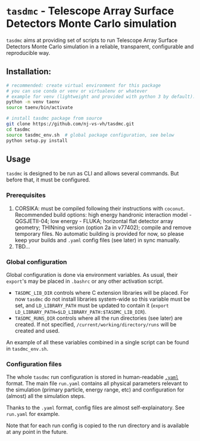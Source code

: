 # `tasdmc` - Telescope Array Surface Detectors Monte Carlo simulation

`tasdmc` aims at providing set of scripts to run Telescope Array Surface Detectors Monte Carlo simulation in a reliable, transparent, configurable and reproducible way.

## Installation:

```bash
# recommended: create virtual environment for this package
# you can use conda or venv or virtualenv or whatever
# example for venv (lightweight and provided with python 3 by default):
python -m venv taenv
source taenv/bin/activate

# install tasdmc package from source
git clone https://github.com/nj-vs-vh/tasdmc.git
cd tasdmc
source tasdmc_env.sh  # global package configuration, see below
python setup.py install
```

## Usage

`tasdmc` is designed to be run as CLI and allows several commands. But before that, it must be configured.

### Prerequisites

1. CORSIKA: must be compiled following their instructions with `coconut`. Recommended build options: high energy handronic interaction model - QGSJETII-04; low energy - FLUKA; horizontal flat detector array geometry; THINning version (option 2a in v77402); compile and remove temporary files. No automatic building is provided for now, so please keep your builds and `.yaml` config files (see later) in sync manually.
2. TBD...

### Global configuration

Global configuration is done via environment variables. As usual, their `export`'s may be placed in `.bashrc` or any other activation script.

* `TASDMC_LIB_DIR` controls where C extension libraries will be placed. For now `tasdmc` do not install libraries system-wide so this variable must be set, and `LD_LIBRARY_PATH` must be updated to contain it (`export LD_LIBRARY_PATH=$LD_LIBRARY_PATH:$TASDMC_LIB_DIR`).
* `TASDMC_RUNS_DIR` controls where all the run directories (see later) are created. If not specified, `/current/working/directory/runs` will be created and used.

An example of all these variables combined in a single script can be found in `tasdmc_env.sh`.

### Configuration files

The whole `tasdmc` run configuration is stored in human-readable [`.yaml`](https://yaml.org/) format. The main file `run.yaml` contains all physical parameters relevant to the simulation (primary particle, energy range, etc) and configuration for (almost) all the simulation steps.

Thanks to the `.yaml` format, config files are almost self-explainatory. See `run.yaml` for example.

Note that for each run config is copied to the run directory and is available at any point in the future.

